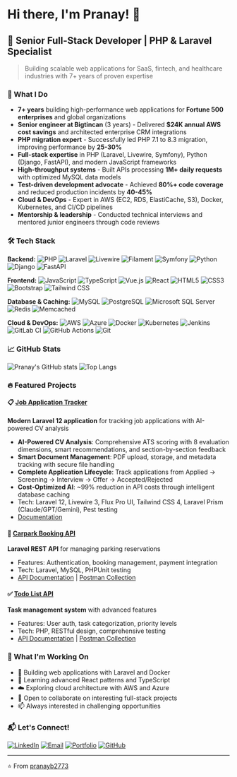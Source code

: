 # Hi there, I'm Pranay! 👋
## 🚀 Senior Full-Stack Developer | PHP & Laravel Specialist
> Building scalable web applications for SaaS, fintech, and healthcare industries with 7+ years of proven expertise

### 💼 What I Do
- **7+ years** building high-performance web applications for **Fortune 500 enterprises** and global organizations
- **Senior engineer at Bigtincan** (3 years) - Delivered **$24K annual AWS cost savings** and architected enterprise CRM integrations
- **PHP migration expert** - Successfully led PHP 7.1 to 8.3 migration, improving performance by **25-30%**
- **Full-stack expertise** in PHP (Laravel, Livewire, Symfony), Python (Django, FastAPI), and modern JavaScript frameworks
- **High-throughput systems** - Built APIs processing **1M+ daily requests** with optimized MySQL data models
- **Test-driven development advocate** - Achieved **80%+ code coverage** and reduced production incidents by **40-45%**
- **Cloud & DevOps** - Expert in AWS (EC2, RDS, ElastiCache, S3), Docker, Kubernetes, and CI/CD pipelines
- **Mentorship & leadership** - Conducted technical interviews and mentored junior engineers through code reviews

### 🛠️ Tech Stack

**Backend:**
![PHP](https://img.shields.io/badge/PHP-777BB4?style=for-the-badge&logo=php&logoColor=white)
![Laravel](https://img.shields.io/badge/Laravel-FF2D20?style=for-the-badge&logo=laravel&logoColor=white)
![Livewire](https://img.shields.io/badge/Livewire-4E56A6?style=for-the-badge&logo=laravel-livewire&logoColor=white)
![Filament](https://img.shields.io/badge/Filament-FDAE4B?style=for-the-badge&logo=data:image/png;base64,iVBORw0KGgoAAAANSUhEUgAAAA4AAAAOCAYAAAAfSC3RAAAACXBIWXMAAAsTAAALEwEAmpwYAAAAAXNSR0IArs4c6QAAAARnQU1BAACxjwv8YQUAAACZSURBVHgBnZLBDYAgDEVbHcEVXMERHMERHMERHMERHMERHMERrP+SJiYmXnqB0Pfy0wKglBKcc0gp4ZwDYwxKKVBKYYwBpRSEEJBSQggBxhiYc845CCEQQiCEAGMMQggIIaCUghACSikopSCEQAgBxhiUUhBCQCkFIQSEEFBKgTEGpRSEEBBCQCkFIQSEEFBKQQgBIQSEEPgBvN0rKz6bJgAAAABJRU5ErkJggg==&logoColor=white)
![Symfony](https://img.shields.io/badge/Symfony-000000?style=for-the-badge&logo=symfony&logoColor=white)
![Python](https://img.shields.io/badge/Python-3776AB?style=for-the-badge&logo=python&logoColor=white)
![Django](https://img.shields.io/badge/Django-092E20?style=for-the-badge&logo=django&logoColor=white)
![FastAPI](https://img.shields.io/badge/FastAPI-009688?style=for-the-badge&logo=fastapi&logoColor=white)

**Frontend:**
![JavaScript](https://img.shields.io/badge/JavaScript-F7DF1E?style=for-the-badge&logo=javascript&logoColor=black)
![TypeScript](https://img.shields.io/badge/TypeScript-3178C6?style=for-the-badge&logo=typescript&logoColor=white)
![Vue.js](https://img.shields.io/badge/Vue.js-35495E?style=for-the-badge&logo=vue.js&logoColor=4FC08D)
![React](https://img.shields.io/badge/React-20232A?style=for-the-badge&logo=react&logoColor=61DAFB)
![HTML5](https://img.shields.io/badge/HTML5-E34F26?style=for-the-badge&logo=html5&logoColor=white)
![CSS3](https://img.shields.io/badge/CSS3-1572B6?style=for-the-badge&logo=css3&logoColor=white)
![Bootstrap](https://img.shields.io/badge/Bootstrap-563D7C?style=for-the-badge&logo=bootstrap&logoColor=white)
![Tailwind CSS](https://img.shields.io/badge/Tailwind_CSS-38B2AC?style=for-the-badge&logo=tailwind-css&logoColor=white)

**Database & Caching:**
![MySQL](https://img.shields.io/badge/MySQL-4479A1?style=for-the-badge&logo=mysql&logoColor=white)
![PostgreSQL](https://img.shields.io/badge/PostgreSQL-316192?style=for-the-badge&logo=postgresql&logoColor=white)
![Microsoft SQL Server](https://img.shields.io/badge/Microsoft%20SQL%20Server-CC2927?style=for-the-badge&logo=microsoft%20sql%20server&logoColor=white)
![Redis](https://img.shields.io/badge/Redis-DC382D?style=for-the-badge&logo=redis&logoColor=white)
![Memcached](https://img.shields.io/badge/Memcached-1A1918?style=for-the-badge&logo=memcached&logoColor=white)

**Cloud & DevOps:**
![AWS](https://img.shields.io/badge/Amazon_AWS-232F3E?style=for-the-badge&logo=amazon-aws&logoColor=white)
![Azure](https://img.shields.io/badge/Microsoft_Azure-0078D4?style=for-the-badge&logo=microsoft-azure&logoColor=white)
![Docker](https://img.shields.io/badge/Docker-2496ED?style=for-the-badge&logo=docker&logoColor=white)
![Kubernetes](https://img.shields.io/badge/Kubernetes-326CE5?style=for-the-badge&logo=kubernetes&logoColor=white)
![Jenkins](https://img.shields.io/badge/Jenkins-D24939?style=for-the-badge&logo=jenkins&logoColor=white)
![GitLab CI](https://img.shields.io/badge/GitLab%20CI-FCA121?style=for-the-badge&logo=gitlab&logoColor=white)
![GitHub Actions](https://img.shields.io/badge/GitHub%20Actions-2088FF?style=for-the-badge&logo=github-actions&logoColor=white)
![Git](https://img.shields.io/badge/Git-F05032?style=for-the-badge&logo=git&logoColor=white)

### 📈 GitHub Stats
![Pranay's GitHub stats](https://github-readme-stats.vercel.app/api?username=pranayb2773&show_icons=true&theme=vue-dark)
![Top Langs](https://github-readme-stats.vercel.app/api/top-langs/?username=pranayb2773&layout=compact&theme=vue-dark)

### 🔥 Featured Projects

#### 📋 [Job Application Tracker](https://github.com/pranayb2773/job-tracker)
**Modern Laravel 12 application** for tracking job applications with AI-powered CV analysis
- **AI-Powered CV Analysis**: Comprehensive ATS scoring with 8 evaluation dimensions, smart recommendations, and section-by-section feedback
- **Smart Document Management**: PDF upload, storage, and metadata tracking with secure file handling
- **Complete Application Lifecycle**: Track applications from Applied → Screening → Interview → Offer → Accepted/Rejected
- **Cost-Optimized AI**: ~99% reduction in API costs through intelligent database caching
- Tech: Laravel 12, Livewire 3, Flux Pro UI, Tailwind CSS 4, Laravel Prism (Claude/GPT/Gemini), Pest testing
- [Documentation](https://github.com/pranayb2773/job_tracker#readme)

#### 🚗 [Carpark Booking API](https://github.com/pranayb2773/carpark-booking-api)
**Laravel REST API** for managing parking reservations
- Features: Authentication, booking management, payment integration
- Tech: Laravel, MySQL, PHPUnit testing
- [API Documentation](https://github.com/pranayb2773/carpark-booking-api) | [Postman Collection](https://github.com/pranayb2773/carpark-booking-api/blob/main/Car%20Park%20Book%20API.postman_collection.json)

#### ✅ [Todo List API](https://github.com/pranayb2773/todo-list-api)
**Task management system** with advanced features
- Features: User auth, task categorization, priority levels
- Tech: PHP, RESTful design, comprehensive testing
- [API Documentation](https://github.com/pranayb2773/todo-list-api) | [Postman Collection](https://github.com/pranayb2773/todo-list-api/blob/master/Todo%20List%20API.postman_collection.json)

### 🎯 What I'm Working On
- 🔭 Building web applications with Laravel and Docker
- 🌱 Learning advanced React patterns and TypeScript
- ☁️ Exploring cloud architecture with AWS and Azure
- 👯 Open to collaborate on interesting full-stack projects
- 📫 Always interested in challenging opportunities

### 📬 Let's Connect!
[![LinkedIn](https://img.shields.io/badge/LinkedIn-0077B5?style=for-the-badge&logo=linkedin&logoColor=white)](https://www.linkedin.com/in/pranay-teja-baddam/)
[![Email](https://img.shields.io/badge/Email-D14836?style=for-the-badge&logo=gmail&logoColor=white)](mailto:pranayb2773@gmail.com)
[![Portfolio](https://img.shields.io/badge/Portfolio-000000?style=for-the-badge&logo=vercel&logoColor=white)](https://pranaybaddam.site)
[![GitHub](https://img.shields.io/badge/GitHub-100000?style=for-the-badge&logo=github&logoColor=white)](https://github.com/pranayb2773)

---
⭐️ From [pranayb2773](https://github.com/pranayb2773)
